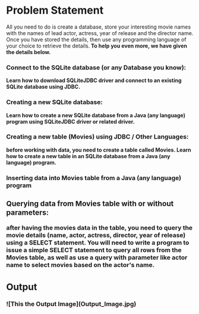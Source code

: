 # Problem Statement
All you need to do is create a database, store your interesting movie names with the names of lead actor, actress, year of release and the director name. Once you have stored the details, then use any programming language of your choice to retrieve the details.<b>
To help you even more, we have given the details below. <b>
<h3> Connect to the SQLite database (or any Database you know):</h3> Learn how to download SQLiteJDBC driver and connect to an existing SQLite database using JDBC.<b><h3>Creating a new SQLite database:</h3> Learn how to create a new SQLite database from a Java (any language) program using SQLiteJDBC driver or related driver.<b><h3>Creating a new table (Movies) using JDBC / Other Languages:</h3> before working with data, you need to create a table called Movies. Learn how to create a new table in an SQLite database from a Java (any language) program.<b><h3>Inserting data into Movies table from a Java (any language) program<b><h3>Querying data from Movies table with or without parameters:</h3> <p> after having the movies data in the table, you need to query the movie details (name, actor, actress, director, year of release) using a SELECT statement. You will need to write a program to issue a simple SELECT statement to query all rows from the Movies table, as well as use a query with parameter like actor name to select movies based on the actor's name.</p><b><b>
  <h2> Output </h2>
  ![This the Output Image](Output_Image.jpg)
  
